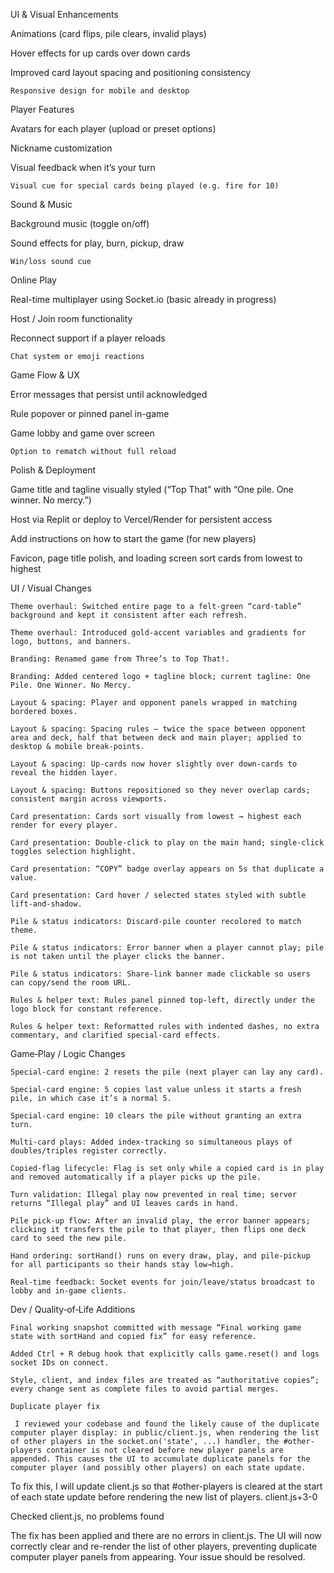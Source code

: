 UI & Visual Enhancements

Animations (card flips, pile clears, invalid plays)

Hover effects for up cards over down cards

Improved card layout spacing and positioning consistency

    Responsive design for mobile and desktop

Player Features

Avatars for each player (upload or preset options)

Nickname customization

Visual feedback when it’s your turn

    Visual cue for special cards being played (e.g. fire for 10)

Sound & Music

Background music (toggle on/off)

Sound effects for play, burn, pickup, draw

    Win/loss sound cue

Online Play

Real-time multiplayer using Socket.io (basic already in progress)

Host / Join room functionality

Reconnect support if a player reloads

    Chat system or emoji reactions

Game Flow & UX

Error messages that persist until acknowledged

Rule popover or pinned panel in-game

Game lobby and game over screen

    Option to rematch without full reload

Polish & Deployment

Game title and tagline visually styled (“Top That” with “One pile. One winner. No mercy.”)

Host via Replit or deploy to Vercel/Render for persistent access

Add instructions on how to start the game (for new players)

Favicon, page title polish, and loading screen
sort cards from lowest to highest

UI / Visual Changes

    Theme overhaul: Switched entire page to a felt‑green “card‑table” background and kept it consistent after each refresh.

    Theme overhaul: Introduced gold‑accent variables and gradients for logo, buttons, and banners.

    Branding: Renamed game from Three’s to Top That!.

    Branding: Added centered logo + tagline block; current tagline: One Pile. One Winner. No Mercy.

    Layout & spacing: Player and opponent panels wrapped in matching bordered boxes.

    Layout & spacing: Spacing rules – twice the space between opponent area and deck, half that between deck and main player; applied to desktop & mobile break‑points.

    Layout & spacing: Up‑cards now hover slightly over down‑cards to reveal the hidden layer.

    Layout & spacing: Buttons repositioned so they never overlap cards; consistent margin across viewports.

    Card presentation: Cards sort visually from lowest → highest each render for every player.

    Card presentation: Double‑click to play on the main hand; single‑click toggles selection highlight.

    Card presentation: “COPY” badge overlay appears on 5s that duplicate a value.

    Card presentation: Card hover / selected states styled with subtle lift‑and‑shadow.

    Pile & status indicators: Discard‑pile counter recolored to match theme.

    Pile & status indicators: Error banner when a player cannot play; pile is not taken until the player clicks the banner.

    Pile & status indicators: Share‑link banner made clickable so users can copy/send the room URL.

    Rules & helper text: Rules panel pinned top‑left, directly under the logo block for constant reference.

    Rules & helper text: Reformatted rules with indented dashes, no extra commentary, and clarified special‑card effects.

Game‑Play / Logic Changes

    Special‑card engine: 2 resets the pile (next player can lay any card).

    Special‑card engine: 5 copies last value unless it starts a fresh pile, in which case it’s a normal 5.

    Special‑card engine: 10 clears the pile without granting an extra turn.

    Multi‑card plays: Added index‑tracking so simultaneous plays of doubles/triples register correctly.

    Copied‑flag lifecycle: Flag is set only while a copied card is in play and removed automatically if a player picks up the pile.

    Turn validation: Illegal play now prevented in real time; server returns “Illegal play” and UI leaves cards in hand.

    Pile pick‑up flow: After an invalid play, the error banner appears; clicking it transfers the pile to that player, then flips one deck card to seed the new pile.

    Hand ordering: sortHand() runs on every draw, play, and pile‑pickup for all participants so their hands stay low→high.

    Real‑time feedback: Socket events for join/leave/status broadcast to lobby and in‑game clients.

Dev / Quality‑of‑Life Additions

    Final working snapshot committed with message “Final working game state with sortHand and copied fix” for easy reference.

    Added Ctrl + R debug hook that explicitly calls game.reset() and logs socket IDs on connect.

    Style, client, and index files are treated as “authoritative copies”; every change sent as complete files to avoid partial merges.

    Duplicate player fix
    
     I reviewed your codebase and found the likely cause of the duplicate computer player display: in public/client.js, when rendering the list of other players in the socket.on('state', ...) handler, the #other-players container is not cleared before new player panels are appended. This causes the UI to accumulate duplicate panels for the computer player (and possibly other players) on each state update.

To fix this, I will update client.js so that #other-players is cleared at the start of each state update before rendering the new list of players.
client.js+3-0

Checked client.js, no problems found

The fix has been applied and there are no errors in client.js. The UI will now correctly clear and re-render the list of other players, preventing duplicate computer player panels from appearing. Your issue should be resolved.

